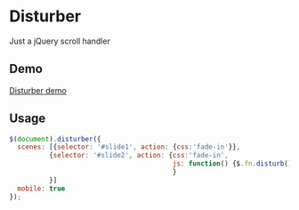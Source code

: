 # Disturber

Just a jQuery scroll handler

## Demo
[Disturber demo](http://bartos.me/data/projects/disturb/demo/)

## Usage


```js
$(document).disturber({
  scenes: [{selector: '#slide1', action: {css:'fade-in'}},
          {selector: '#slide2', action: {css:'fade-in',
                                         js: function() {$.fn.disturb()}
                                         }
          }]
  mobile: true
});
```
